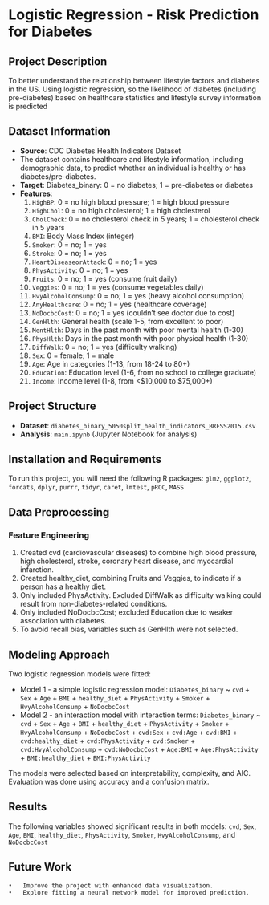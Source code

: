 # Logistic Regression - Risk Prediction for Diabetes

## Project Description
To better understand the relationship between lifestyle factors and diabetes in the US. Using logistic regression, so the likelihood of diabetes (including pre-diabetes) based on healthcare statistics and lifestyle survey information is predicted

## Dataset Information
- **Source**: CDC Diabetes Health Indicators Dataset
- The dataset contains healthcare and lifestyle information, including demographic data, to predict whether an individual is healthy or has diabetes/pre-diabetes.
- **Target**: Diabetes_binary: 0 = no diabetes; 1 = pre-diabetes or diabetes
- **Features**:
    1.	`HighBP`: 0 = no high blood pressure; 1 = high blood pressure
    2.	`HighChol`: 0 = no high cholesterol; 1 = high cholesterol
    3.	`CholCheck`: 0 = no cholesterol check in 5 years; 1 = cholesterol check in 5 years
    4.	`BMI`: Body Mass Index (integer)
    5.	`Smoker`: 0 = no; 1 = yes
    6.	`Stroke`: 0 = no; 1 = yes
    7.	`HeartDiseaseorAttack`: 0 = no; 1 = yes
    8.	`PhysActivity`: 0 = no; 1 = yes
    9.	`Fruits`: 0 = no; 1 = yes (consume fruit daily)
    10.	`Veggies`: 0 = no; 1 = yes (consume vegetables daily)
    11.	`HvyAlcoholConsump`: 0 = no; 1 = yes (heavy alcohol consumption)
    12.	`AnyHealthcare`: 0 = no; 1 = yes (healthcare coverage)
    13.	`NoDocbcCost`: 0 = no; 1 = yes (couldn’t see doctor due to cost)
    14.	`GenHlth`: General health (scale 1-5, from excellent to poor)
    15.	`MentHlth`: Days in the past month with poor mental health (1-30)
    16.	`PhysHlth`: Days in the past month with poor physical health (1-30)
    17.	`DiffWalk`: 0 = no; 1 = yes (difficulty walking)
    18.	`Sex`: 0 = female; 1 = male
    19.	`Age`: Age in categories (1-13, from 18-24 to 80+)
    20.	`Education`: Education level (1-6, from no school to college graduate)
    21.	`Income`: Income level (1-8, from <$10,000 to $75,000+)

## Project Structure
* **Dataset**: `diabetes_binary_5050split_health_indicators_BRFSS2015.csv`
* **Analysis**: `main.ipynb` (Jupyter Notebook for analysis)

## Installation and Requirements
To run this project, you will need the following R packages: `glm2`, `ggplot2`, `forcats`, `dplyr`, `purrr`, `tidyr`, `caret`, `lmtest`, `pROC`, `MASS`

## Data Preprocessing
### Feature Engineering
1.	Created cvd (cardiovascular diseases) to combine high blood pressure, high cholesterol, stroke, coronary heart disease, and myocardial infarction.
2.	Created healthy_diet, combining Fruits and Veggies, to indicate if a person has a healthy diet.
3.	Only included PhysActivity. Excluded DiffWalk as difficulty walking could result from non-diabetes-related conditions.
4.	Only included NoDocbcCost; excluded Education due to weaker association with diabetes.
5.	To avoid recall bias, variables such as GenHlth were not selected.

## Modeling Approach
Two logistic regression models were fitted:

* Model 1 - a simple logistic regression model:
 `Diabetes_binary` ~ `cvd` + `Sex` + `Age` + `BMI` + `healthy_diet` + `PhysActivity` + `Smoker` + `HvyAlcoholConsump` + `NoDocbcCost`
* Model 2 - an interaction model with interaction terms:
`Diabetes_binary` ~ `cvd` + `Sex` + `Age` + `BMI` + `healthy_diet` + `PhysActivity` + `Smoker` + `HvyAlcoholConsump` + `NoDocbcCost` + `cvd:Sex` + `cvd:Age` + `cvd:BMI` + `cvd:healthy_diet` + `cvd:PhysActivity` + `cvd:Smoker` + `cvd:HvyAlcoholConsump` + `cvd:NoDocbcCost` + `Age:BMI` + `Age:PhysActivity` + `BMI:healthy_diet` + `BMI:PhysActivity`

The models were selected based on interpretability, complexity, and AIC. Evaluation was done using accuracy and a confusion matrix.

## Results
The following variables showed significant results in both models: `cvd`, `Sex`, `Age`, `BMI`, `healthy_diet`, `PhysActivity`, `Smoker`, `HvyAlcoholConsump`, and `NoDocbcCost`

## Future Work

	•	Improve the project with enhanced data visualization.
	•	Explore fitting a neural network model for improved prediction.
